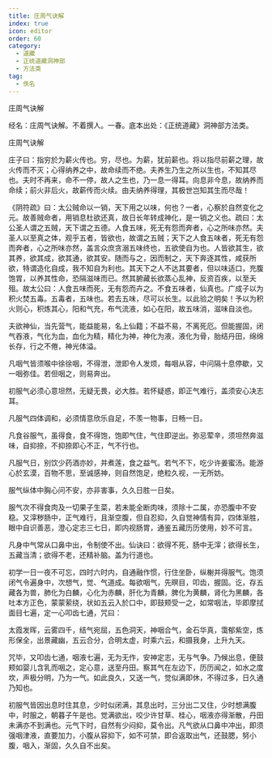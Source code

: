 ```yaml
---
title: 庄周气诀解
index: true
icon: editor
order: 60
category:
  - 道藏
  - 正统道藏洞神部
  - 方法类
tag:
  - 佚名
---
```


庄周气诀解  

经名：庄周气诀解。不着撰人。一春。底本出处：《正统道藏》洞神部方法类。  

庄周气诀解  

庄子曰：指穷於为薪火传也。穷，尽也。为薪，犹前薪也。将以指尽前薪之理，故火传而不灭；心得纳养之中，故命续而不绝。夫养生乃生之所以生也，不知其尽也。夫时不再来，命不一停，故人之生也，乃一息一得耳。向息非今息，故纳养而命续；前火非后火，故薪传而火续。由夫纳养得理，其极世岂知其生而尽哉！  

《阴符疏》曰：太公贼命以一销，天下用之以味，何也？一者，心察於自然变化之元。故善贼命者，用销息杜欲还真，故日长年转成神化，是一销之义也。疏曰：太公圣人谓之五贼，天下谓之五德。人食五味，死无有怨而奔者，心之所味亦然。夫圣人以至真之体，观乎五者，皆欲也，故谓之五贼；天下之人食五味者，死无有怨而奔者，心之所味亦然，盖言众庶贪溺五味终也，五欲使自为也。人皆欲其生，欲其养，欲其成，欲其通，欲其安。随而与之，因而制之，天下奔逐其性，咸获所欲，特谓造化自成，我不知自为利也。其天下之人不达其要者，但以味适口，充腹饱胃，以养其性命，恐隔滋味而已。然其腑藏长欲蒸心乱神，反资百疾，以至夭殂。故太公曰：人食五味而死，无有怨而卉之。不食五味者，仙真也。广成子以为积火焚五毒。五毒者，五味也。若去五味，尽可以长生。以此验之明矣！予以为积火则心，积炼其心，阳和气充，布气流液，如心在阳，故五味消，滋味自淡也。  

夫欲神仙，当先营气，能益能易，名上仙籍；不益不易，不离死厄。但能握固，闭气吞液，气化为血，血化为精，精化为神，神化为液，液化为骨，胎结丹田，绵绵长存，行之不倦，神光体溢。  

凡咽气皆须喉中徐徐咽，不得泄，泄即令人发烦，每咽从容，中问隔十息停歇，又一咽弥佳。若但咽之，则易奔出。  

初服气必须心意坦然，无疑无畏，必大胜。若怀疑惑，即正气难行，盖须安心决志耳。  

凡服气四体调和，必须情意欣乐自足，不羡一物事，日畅一日。  

凡食谷服气，虽得食，食不得饱，饱即气住，气住即逆出。弥忌荤辛，须坦然奔滋味，自抑捺，不抑捺即心不正，气不行也。  

凡服气日，别饮少药酒亦妙，并煮莲，食之益气。若气不下，吃少许姜蜜汤。能游心於玄漠，百物不思，至诚感神，则自然饱足，绝粒久视，一无所妨。  

服气纵体中胸心问不安，亦非害事，久久日胜一日矣。  

服气次不得食肉及一切果子生菜，若未能全断肉味，须除十二属，亦恐腹中不安稳。又滓秽肠中，正气难行，且渐空腹，但自忍抑，久自觉神情有异，四体渐胜，眼中自识善恶，澄心定志三七日，即内视肠胃，通鉴五藏历历使用，妙不可言。  

凡身中气常从口鼻中出，令制使不出。仙诀曰：欲得不死，肠中无滓；欲得长生，五藏当清；欲得不老，还精补脑。盖为行道也。  

初学一日一夜不可忘，四时六时内，自通融作惯，行住坐卧，纵榭并得服气。饱须闭气令遍身中，次想气，觉、气道成。每欲咽气，先暝目，叩齿，握固。讫，存五藏各为兽，肺化为白麟，心化为赤麟，肝化为青麟，脾化为黄麟，肾化为黑麟，各吐本方正色，蒙蒙萦绕，状如五云入於口中，即鼓颊受一之，如常咽法，毕即摩拭面目七遍，定一心叩齿七通，咒曰：  

太霞发晖，云雾四千，结气宛屈，五色洞天，神咽合气，金石华真，霭郁紫空，炼形保全，出景藏幽，五云合分，合明太虚，时乘六云，和摄我身，上升九天。  

咒毕，又叩齿七通，咽液七遍，无为无作，安神定志，无与气争。乃候出息，便鼓颊如婴儿含乳而咽之，定心意，送至丹田。察其气在左边下，历历闻之，如水之度坎，声极分明，乃为一气。如此良久，又送一气，觉似满即休，不得过多，日久通乃知也。  

初服气皆因出息时住其息，少时似闭满，其息出时，三分出二又住，少时想满腹中，时服之，朝暮子午是也。觉满欲出，咬少许甘草、桂心，咽液亦得渐散，丹田未满亦不到满也。元气下时，自然有少闷抑，莫令出。凡气欲从口鼻中冲出，即须强咽津液，直要加力，小腹从容抑下，如不可禁，即合返取出气，还鼓腮，努小腹，咽入，渐固，久久自不出矣。  
